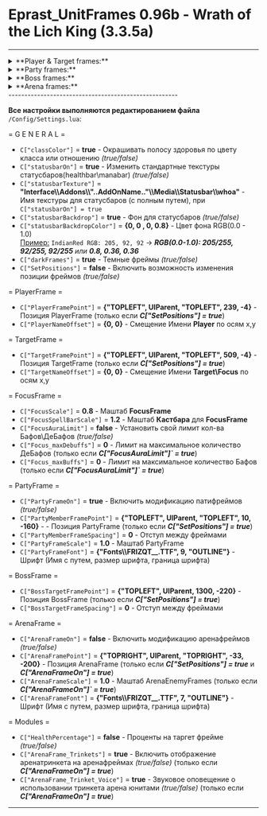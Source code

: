 # Eprast_UnitFrames 0.96b - Wrath of the Lich King (3.3.5a)
-----------------------------------------------------
<details>
<summary>**Player & Target frames:**</summary>
  
![Image alt](https://i.ibb.co/8bh0pSY/Player-Target.jpg "Player&Target")  
![Image alt](https://i.ibb.co/7S1Q8L2/Player-Target2.jpg "Player&Target")
</details>
<details>
<summary>**Party frames:**</summary>
  
![Image alt](https://i.ibb.co/N18hLQ9/Party-Frame.jpg  "Party")
</details>
<details>
<summary>**Boss frames:**</summary>
  
![Image alt](https://i.ibb.co/Z2QXppT/Boss2.jpg "Boss")
</details>
<details>
<summary>**Arena frames:**</summary>
  
![Image alt](https://i.ibb.co/600RLBn/Screenshot-1.jpg "Arena")
</details>
-----------------------------------------------------

**Все настройки выполняются редактированием файла** `/Config/Settings.lua`:

= G E N E R A L =
- `C["classColor"]` = **true** - Окрашивать полосу здоровья по цвету класса или отношению *(true/false)*
- `C["statusbarOn"]` = **true** - Изменить стандартные текстуры статусбаров(healthbar\manabar) *(true/false)*
- `C["statusbarTexture"]` = **"Interface\\\Addons\\\\"..AddOnName.."\\\Media\\\Statusbar\\\whoa"** - Имя текстуры для статусбаров (с полным путем), при `C["statusbarOn"] = true`
- `C["statusbarBackdrop"]` = **true** - Фон для статусбаров *(true/false)*
- `C["statusbarBackdropColor"]` = **{0, 0 , 0, 0.8}** - Цвет фона RGB(0.0 - 1.0)  
[Пример:](https://colorscheme.ru/html-colors.html) `IndianRed RGB: 205, 92, 92` -> ***RGB(0.0-1.0): 205/255, 92/255, 92/255** или **0.8, 0.36, 0.36***
- `C["darkFrames"]` = **true** - Темные фреймы *(true/false)*
- `C["SetPositions"]` = **false** - Включить возможность изменения позиции фреймов *(true/false)*

= PlayerFrame =
- `C["PlayerFramePoint"]` = **{"TOPLEFT", UIParent, "TOPLEFT", 239, -4}** - Позиция PlayerFrame (только если ***C["SetPositions"] = true***)
- `C["PlayerNameOffset"]` = **{0, 0}** - Смещение Имени **Player** по осям x,y

= TargetFrame =
- `C["TargetFramePoint"]` = **{"TOPLEFT", UIParent, "TOPLEFT", 509, -4}** - Позиция TargetFrame (только если ***C["SetPositions"] = true***)
- `C["TargetNameOffset"]` = **{0, 0}** - Смещение Имени **Target\Focus** по осям x,y

= FocusFrame =
- `C["FocusScale"]` = **0.8** - Маштаб **FocusFrame**
- `C["FocusSpellBarScale"]` = **1.2** - Маштаб **Кастбара** для **FocusFrame**
- `C["FocusAuraLimit"]` = **false** - Установить свой лимит кол-ва Бафов\ДеБафов *(true/false)*
- `C["Focus_maxDebuffs"]` = **0** - Лимит на максимальное количество ДеБафов (только если ***C["FocusAuraLimit"]` = true***)
- `C["Focus_maxBuffs"]` = **0** - Лимит на максимальное количество Бафов (только если ***C["FocusAuraLimit"]` = true***)

= PartyFrame =
- `C["PartyFrameOn"]` = **true** - Включить модификацию патифреймов *(true/false)* 
- `C["PartyMemberFramePoint"]` = **{"TOPLEFT", UIParent, "TOPLEFT", 10, -160}** - - Позиция PartyFrame (только если ***C["SetPositions"] = true***)
- `C["PartyMemberFrameSpacing"]` = **0** - Отступ между фреймами
- `C["PartyFrameScale"]` = **1.0** - Маштаб PartyFrame
- `C["PartyFrameFont"]` = **{"Fonts\\\FRIZQT__.TTF", 9, "OUTLINE"}** - Шрифт (Имя с путем, размер шрифта, граница шрифта)

= BossFrame =
- `C["BossTargetFramePoint"]` = **{"TOPLEFT", UIParent, 1300, -220}** - Позиция BossFrame (только если ***C["SetPositions"] = true***)
- `C["BossTargetFrameSpacing"]` = **0** - Отступ между фреймами

= ArenaFrame =
- `C["ArenaFrameOn"]` = **false** - Включить модификацию аренафреймов *(true/false)*
- `C["ArenaFramePoint"]` = **{"TOPRIGHT", UIParent, "TOPRIGHT", -33, -200}** - Позиция ArenaFrame (только если ***C["SetPositions"] = true*** и ***C["ArenaFrameOn"] = true***)
- `C["ArenaFrameScale"]` = **1.0** - Маштаб ArenaEnemyFrames (только если ***C["ArenaFrameOn"]` = true***)
- `C["ArenaFrameFont"]` = **{"Fonts\\\FRIZQT__.TTF", 7, "OUTLINE"}** - Шрифт (Имя с путем, размер шрифта, граница шрифта)

= Modules =
- `C["HealthPercentage"]` = **false** - Проценты на таргет фрейме *(true/false)*
- `C["ArenaFrame_Trinkets"]` = **true** - Включить отображение аренатринкета на аренафреймах *(true/false)* (только если ***C["ArenaFrameOn"] = true***)
- `C["ArenaFrame_Trinket_Voice"]` = **true** - Звуковое оповещение о использовании тринкета арена юнитами *(true/false)* (только если ***C["ArenaFrameOn"] = true***)
-----------------------------------------------------
